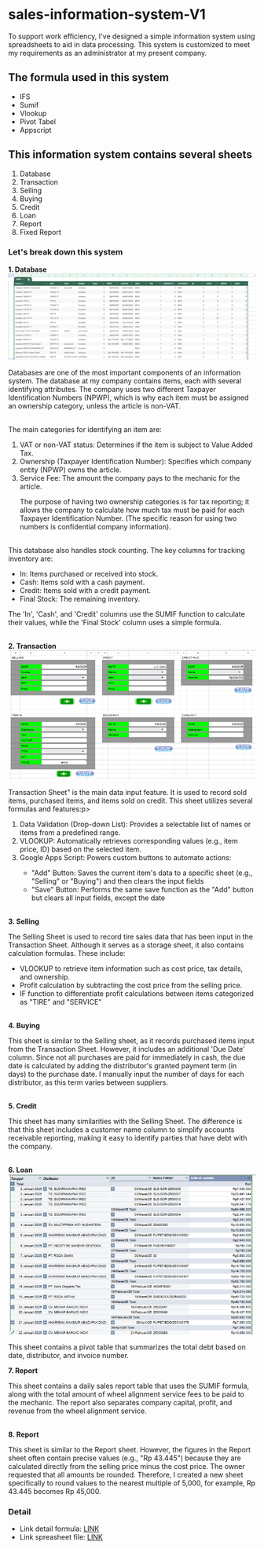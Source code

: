 # sales-information-system-V1
To support work efficiency, I've designed a simple information system using spreadsheets to aid in data processing. This system is customized to meet my requirements as an administrator at my present company.

## The formula used in this system
- IFS
- Sumif
- Vlookup
- Pivot Tabel
- Appscript

## This information system contains several sheets
1. Database
2. Transaction
3. Selling
4. Buying
5. Credit
6. Loan
7. Report
8. Fixed Report

### Let's break down this system
<b> 1. Database </b>
      <br>
     <img src="imgs/01.PNG" alt="Input">
     <p>Databases are one of the most important components of an information system. The database at my company contains items, each with several identifying attributes. The company uses two different Taxpayer Identification Numbers (NPWP), which is why each item must be assigned an ownership category, unless the article is non-VAT.</p>
<br>The main categories for identifying an item are:
1. VAT or non-VAT status: Determines if the item is subject to Value Added Tax.
2. Ownership (Taxpayer Identification Number): Specifies which company entity (NPWP) owns the article.
3. Service Fee: The amount the company pays to the mechanic for the article.
    <p>The purpose of having two ownership categories is for tax reporting; it allows the company to calculate how much tax must be paid for each Taxpayer Identification Number. (The specific reason for using two numbers is confidential company information).</p>
<br>This database also handles stock counting. The key columns for tracking inventory are:
- In: Items purchased or received into stock.
- Cash: Items sold with a cash payment.
- Credit: Items sold with a credit payment.
- Final Stock: The remaining inventory.
<p>The 'In', 'Cash', and 'Credit' columns use the SUMIF function to calculate their values, while the 'Final Stock' column uses a simple formula. </p> 
<br>
<b> 2. Transaction</b>
    <br>
    <img src="imgs/02.PNG" alt="Input">
    <p> Transaction Sheet" is the main data input feature. It is used to record sold items, purchased items, and items sold on credit. This sheet utilizes several formulas and features:p>
  <ol type="1"> 
      <li> Data Validation (Drop-down List): Provides a selectable list of names or items from a predefined range.</li>
      <li> VLOOKUP: Automatically retrieves corresponding values (e.g., item price, ID) based on the selected item.</li>
      <li> Google Apps Script: Powers custom buttons to automate actions:</li>
    <ul>
      <li>"Add" Button: Saves the current item's data to a specific sheet (e.g., "Selling" or "Buying") and then clears the input fields </li>
      <li>"Save" Button: Performs the same save function as the "Add" button but clears all input fields, except the date </li>
    </ul>
  </ol>
  <br>
<b> 3. Selling</b>
     <br>
     <p>The Selling Sheet is used to record tire sales data that has been input in the Transaction Sheet. Although it serves as a storage sheet, it also contains calculation formulas. These include:</p>

  <ul>
    <li>VLOOKUP to retrieve item information such as cost price, tax details, and ownership.</li>
    <li>Profit calculation by subtracting the cost price from the selling price.</li>
    <li>IF function to differentiate profit calculations between items categorized as "TIRE" and "SERVICE"</li>
  </ul>
  <br>
<b> 4. Buying</b>
     <br>
    <p>This sheet is similar to the Selling sheet, as it records purchased items input from the Transaction Sheet. However, it includes an additional 'Due Date' column. Since not all purchases are paid for immediately in cash, the due date is calculated by adding the distributor's granted payment term (in days) to the purchase date. I manually input the number of days for each distributor, as this term varies between suppliers.</p>
<br>
<b>5. Credit</b>
  <p>This sheet has many similarities with the Selling Sheet. The difference is that this sheet includes a customer name column to simplify accounts receivable reporting, making it easy to identify parties that have debt with the company.</p>
<br>
<b>6. Loan</b>
  <br>
    <img src="imgs/06.PNG" alt="Input">
  <br>
  <p>This sheet contains a pivot table that summarizes the total debt based on date, distributor, and invoice number.</p>
<b>7. Report</b>
  <p>This sheet contains a daily sales report table that uses the SUMIF formula, along with the total amount of wheel alignment service fees to be paid to the mechanic. The report also separates company capital, profit, and revenue from the wheel alignment service.</p>
<br>
<b>8. Report</b>
  <p>This sheet is similar to the Report sheet. However, the figures in the Report sheet often contain precise values (e.g., "Rp 43.445") because they are calculated directly from the selling price minus the cost price. The owner requested that all amounts be rounded. Therefore, I created a new sheet specifically to round values to the nearest multiple of 5,000, for example, Rp 43.445 becomes Rp 45,000.</p>

### Detail
<ul>
  <li>Link detail formula:  <a href="https://github.com/vini-indriyani/sales-information-system-V1/blob/main/Formula.md">LINK</a></li>
  <li>Link spreasheet file: <a href="https://docs.google.com/spreadsheets/d/1nN5QMxnURaHM3PqVMtd_Ujc825Ct4DVWMhn3jmxHl_k/edit?gid=928908800#gid=928908800">LINK</a></li>
</ul>
